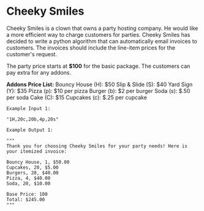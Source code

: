 # Cheeky Smiles


Cheeky Smiles is a clown that owns a party hosting company. He would like a more efficient way to charge customers for parties. Cheeky Smiles has decided to write a python algorithm that can automatically email invoices to customers. The invoices should include the line-item prices for the customer's request. 

The party price starts at **$100** for the basic package. The customers can pay extra for any addons.  

**Addons Price List:**
Bouncy House (H): $50
Slip & Slide (S): $40
Yard Sign (Y): $35
Pizza (p): $10 per pizza
Burger (b): $2 per burger
Soda (s): $.50 per soda
Cake (C): $15
Cupcakes (c): $.25 per cupcake


```
Example Input 1:

"1H,20c,20b,4p,20s"

Example Output 1:

"""
Thank you for choosing Cheeky Smiles for your party needs! Here is your itemized invoice:

Bouncy House, 1, $50.00
Cupcakes, 20, $5.00
Burgers, 20, $40.00
Pizza, 4, $40.00
Soda, 20, $10.00

Base Price: 100
Total: $245.00
"""
